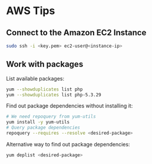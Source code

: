 # AWS Tips

## Connect to the Amazon EC2 Instance

```bash
sudo ssh -i <key.pem> ec2-user@<instance-ip>
```

## Work with packages

List available packages:
```bash
yum --showduplicates list php
yum --showduplicates list php-5.3.29
```

Find out package dependencies without installing it:
```bash
# We need repoquery from yum-utils
yum install -y yum-utils
# Query package dependencies
repoquery --requires --resolve <desired-package>
```

Alternative way to find out package dependencies:
```bash
yum deplist <desired-package>
```
